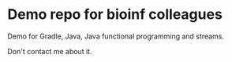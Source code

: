 # Demo repo for bioinf colleagues

Demo for Gradle, Java, Java functional programming and streams.

Don't contact me about it.

